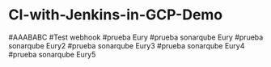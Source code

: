 # CI-with-Jenkins-in-GCP-Demo
#AAABABC
#Test webhook
#prueba Eury
#prueba sonarqube Eury
#prueba sonarqube Eury2
#prueba sonarqube Eury3
#prueba sonarqube Eury4
#prueba sonarqube Eury5
